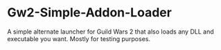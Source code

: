 # Gw2-Simple-Addon-Loader
A simple alternate launcher for Guild Wars 2 that also loads any DLL and executable you want. Mostly for testing purposes.

